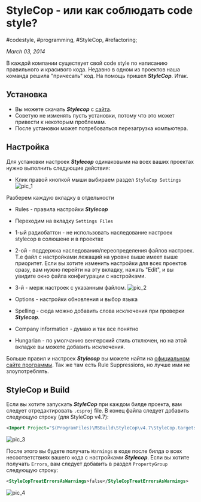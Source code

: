 # StyleCop - или как соблюдать code style?

#codestyle, #programming, #StyleCop, #refactoring;

_March 03, 2014_

В каждой компании существует свой code style по написанию правильного и красивого кода. Недавно в одном из проектов наша команда решила "причесать" код. На помощь пришел ***StyleCop***. Итак.

## Установка
* Вы можете скачать ***Stylecop*** c [сайта](http://stylecop.codeplex.com/). 
* Советую не изменять пусть установки, потому что это может привести к некоторым проблемам.
* После установки может потребоваться перезагрузка компьютера.

## Настройка
Для установки настроек ***Stylecop*** одинаковыми на всех ваших проектах нужно выполнить следующие действия:

* Клик правой кнопкой мыши выбираем раздел ```StyleCop Settings```
![pic_1](http://4.bp.blogspot.com/-Ff4lI2D2Vt8/UzhuaRggbMI/AAAAAAAAA_8/GdbfdLYTOtM/s1600/2.png) 

Разберем каждую вкладку в отдельности

 * Rules - правила настройки ***Stylecop***
 * Переходим на вкладку ```Settings Files```
  * 1-ый радиобаттон - не использовать наследование настроек stylecop в солюшене и в проектах
  * 2-ой - поддержка наследования/переопределения файлов настроек. Т.е файл с настройками лежащий на уровне выше имеет выше приоритет. Если вы хотите изменить настройки для всех проектов сразу, вам нужно перейти на эту вкладку, нажать "Edit", и вы увидите окно файла конфигурации с настройками.
  * 3-й - мерж настроек с указанным файлом.
  ![pic_2](http://1.bp.blogspot.com/-zSzjZtQ2K2k/UzhiQvLTXaI/AAAAAAAAA_s/twkcNLtIRYQ/s1600/1.png)
  
  * Options - настройки обновления и выбор языка
  * Spelling - сюда можно добавить слова исключения при проверки ***Stylecop***.
  * Company information - думаю и так все понятно 
  * Hungarian - по умолчанию венгерский стиль отключен, но на этой вкладке вы можете добавить исключения.
  
Больше правил и настроек ***Stylecop*** вы можете найти на [официальном сайте программы](http://www.stylecop.com/docs/). Так же там есть Rule Suppressions, но лучше ими не злоупотреблять.

## StyleCop и Build
Если вы хотите запускать ***StyleCop*** при каждом билде проекта, вам следует отредактировать ```.csproj``` file. В конец файла следует добавить следующую строку (для StyleCop v4.7):

```xml
<Import Project="$(ProgramFiles)\MSBuild\StyleCop\v4.7\StyleCop.targets" />
```

![pic_3](http://1.bp.blogspot.com/-SDkTXb4NLbE/Uzhvc4Dig2I/AAAAAAAABAE/RhC66zW-saI/s1600/3.png)

После этого вы будете получать ```Warnings``` в коде после билда о всех несоответствиях вашего кода с настройками ***Stylecop***. Если вы хотите получать ```Errors```, вам следует добавить в раздел ```PropertyGroup``` следующую строку:

```xml
<StyleCopTreatErrorsAsWarnings>false</StyleCopTreatErrorsAsWarnings>
```

![pic_4](http://1.bp.blogspot.com/-9SnH6nIlF9w/Uzhw2FtausI/AAAAAAAABAQ/KSjgBAcDLH8/s1600/4.png)